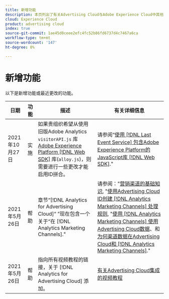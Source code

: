 ```yaml
---
title: 新增功能
description: 本页列出了有关Advertising Cloud与Adobe Experience Cloud中其他产品和服务之间集成的更新。
cloud: Experience Cloud
product: advertising cloud
index: true
source-git-commit: 1ae45d0ceee2efc4fc52b86fd6737d4c7467a6ca
workflow-type: tm+mt
source-wordcount: '147'
ht-degree: 0%

---
```


# 新增功能

以下是新增功能或最近更改的功能。

| 日期 | 功能 | 描述 | 有关详细信息 |
| ---- | ------- | ----------- | -------------------- |
| 2021年10月27日 | 实施 | 如果贵组织希望从使用旧版Adobe Analytics `visitorAPI.js` 库 [Adobe Experience Platform [!DNL Web SDK]](https://experienceleague.adobe.com/docs/experience-platform/edge/home.html) 库(`alloy.js`)，则需要进行一些更改才能启用ID拼合。 | 请参阅“[使用 [!DNL Last Event Service] 包含Adobe Experience Platform的JavaScript库 [!DNL Web SDK]](/help/integrations/analytics/web-sdk.md).&quot; |
| 2021年5月26日 | 帮助 | 章节“[!DNL Analytics for Advertising Cloud]“ ”现在包含一个关于“在 [!DNL Analytics Marketing Channels].&quot; | 请参阅：&quot;[营销渠道的基础知识](/help/integrations/analytics/marketing-channels/mc-overview.md), &quot;[使用Advertising Cloud ID创建 [!DNL Analytics Marketing Channels] 处理规则](/help/integrations/analytics/marketing-channels/mc-ids.md), &quot;[使用 [!DNL Analytics Marketing Channels] 使用Advertising Cloud数据](/help/integrations/analytics/marketing-channels/mc-ac-data.md)、和[为何渠道数据在Advertising Cloud和 [!DNL Analytics Marketing Channels]](/help/integrations/analytics/marketing-channels/mc-data-variances.md).&quot; |
| 2021年5月26日 | 帮助 | 指向所有视频教程的链接，关于 [!DNL Analytics for Advertising Cloud] 添加。 | [有关Advertising Cloud集成的视频教程](https://experienceleague.adobe.com/docs/advertising-cloud-learn/tutorials/overview.html) |

<!-- At some point, just make this an overview page instead?

Adobe Advertising Cloud is integrated with the following Adobe Experience Cloud products:

* [Adobe Analytics](/help/integrations/analytics/overview.md)

* Adobe Audience Manager

* Adobe Campaign (Advertising Cloud Search only)

* Adobe Experience Cloud Device Co-op
 -->

